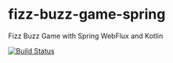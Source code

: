 # fizz-buzz-game-spring
Fizz Buzz Game with Spring WebFlux and Kotlin

[![Build Status](https://travis-ci.org/Lunchee/fizz-buzz-game-spring.svg?branch=master)](https://travis-ci.org/Lunchee/fizz-buzz-game-spring)
